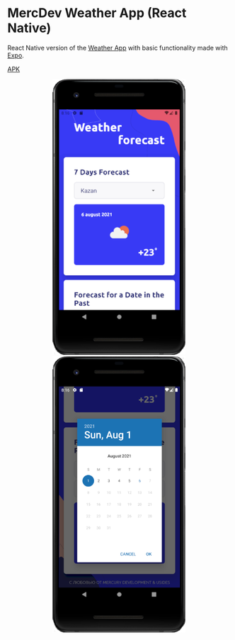 # MercDev Weather App (React Native)

React Native version of the [Weather App](https://github.com/usides/mercury-weather-app/tree/pwa) with basic functionality made with [Expo](https://expo.dev/).

[APK](https://github.com/usides/mercury-weather-app-react-native/releases) 

<div align="center" margin="50">
  <img width="300" src="https://github.com/usides/mercury-weather-app-react-native/blob/main/screens_img/screen1.png" />
  <img width="300" src="https://github.com/usides/mercury-weather-app-react-native/blob/main/screens_img/screen2.png" />
</div>

